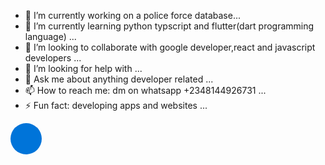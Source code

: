 
- 🔭 I’m currently working on a police force database...
- 🌱 I’m currently learning python typscript and flutter(dart programming language) ...
- 👯 I’m looking to collaborate with google developer,react and javascript developers  ...
- 🤔 I’m looking for help with <just follow the account and check my various repos/> ...
- 💬 Ask me about anything developer related ...
- 📫 How to reach me: dm on whatsapp +2348144926731 ...
- ⚡ Fun fact: developing apps and websites ...
<div style="position: relative; width: 200px; height: 200px;">
  <div id="animated-div" style="position: absolute; width: 50px; height: 50px; background-color: #0074d9; border-radius: 50%;"></div>
</div>

<script>
  const animatedDiv = document.getElementById("animated-div");

  function animate() {
    let position = 0;
    setInterval(() => {
      position += 1;
      animatedDiv.style.left = position + "px";
    }, 10);
  }

  animate();
</script>
